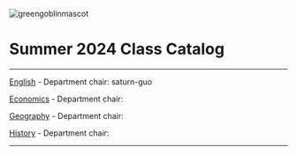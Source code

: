 ![greengoblinmascot](media/gg.jpeg)
# Summer 2024 Class Catalog
---

[English](english.md) - Department chair: saturn-guo

[Economics](economics.md) - Department chair: <VaniMiglani> 

[Geography](geography.md) - Department chair: <aamc14527>

[History](history.md) - Department chair: <github Sydloss>

---
